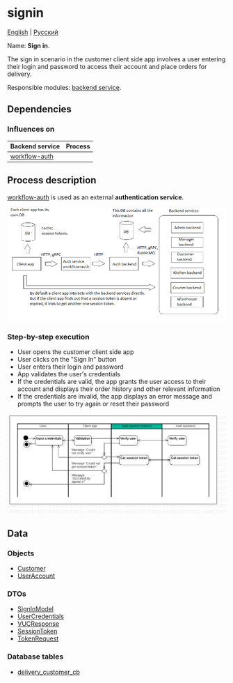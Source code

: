 # signin

[English](signin.md) | [Русский](signin.ru.md)

Name: **Sign in**.

The sign in scenario in the customer client side app involves a user entering their login and password to access their account and place orders for delivery.

Responsible modules: [backend service](../../backend/authbackend.md).

## Dependencies

### Influences on

| Backend service | Process |
| --- | ---- |
| [workflow-auth](https://github.com/alexeysp11/workflow-auth) | |

## Process description

[workflow-auth](https://github.com/alexeysp11/workflow-auth) is used as an external **authentication service**.

![authentication](../../img/authentication.png)

### Step-by-step execution

- User opens the customer client side app
- User clicks on the "Sign In" button
- User enters their login and password
- App validates the user's credentials
- If the credentials are valid, the app grants the user access to their account and displays their order history and other relevant information
- If the credentials are invalid, the app displays an error message and prompts the user to try again or reset their password

![flowchart-signin](https://github.com/alexeysp11/workflow-auth/raw/main/docs/img/flowchart-signin.png)

## Data

### Objects 

- [Customer](https://github.com/alexeysp11/workflow-lib/blob/main/src/Models/Business/Customers/Customer.cs)
- [UserAccount](https://github.com/alexeysp11/workflow-lib/blob/main/src/Models/Business/InformationSystem/UserAccount.cs)

### DTOs 

- [SignInModel](https://github.com/alexeysp11/workflow-auth/blob/main/models/NetworkParameters/SignInModel.cs)
- [UserCredentials](https://github.com/alexeysp11/workflow-auth/blob/main/models/NetworkParameters/UserCredentials.cs)
- [VUCResponse](https://github.com/alexeysp11/workflow-auth/blob/main/models/NetworkParameters/VUCResponse.cs)
- [SessionToken](https://github.com/alexeysp11/workflow-auth/blob/main/models/NetworkParameters/SessionToken.cs)
- [TokenRequest](https://github.com/alexeysp11/workflow-auth/blob/main/models/NetworkParameters/TokenRequest.cs)

### Database tables

- [delivery_customer_cb](../../dbtables/customer/delivery_customer_cb.md)
